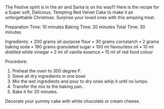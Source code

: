 The Festive spirit is in the air and Santa is on his way!!!
Here is the recipe for a  Super soft, Delicious, Tempting  Red Velvet Cake to make it an unforgettable Christmas. Surprise your loved ones with this amazing treat.

Preparation Time: 10 minutes
Baking Time: 20 minutes
Total Time: 30 minutes

Ingredients: 
•	200 grams all-purpose flour
•	30 grams cornstarch
•	2 grams baking soda
•	190 grams granulated sugar
•	100 ml flavourless oil
•	10 ml distilled white vinegar
•	2 ml of vanilla essence
•	15 ml of red food colour

Procedure:
1.	Preheat the oven to 300 degree F.
2.	Sieve all dry ingredients in one bowl.
3.	Mix the wet ingredients and pour to dry ones whip it until no lumps.
4.	Transfer the mix to the baking pan.
5.	Bake it for 20 minutes.

Decorate your yummy cake with white chocolate or cream cheese.
